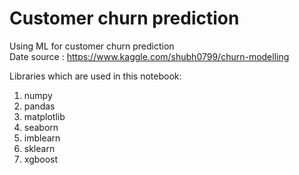 # Customer churn prediction
Using ML for customer churn prediction <br>
Date source : https://www.kaggle.com/shubh0799/churn-modelling<br>

Libraries which are used in this notebook:
1. numpy
2. pandas
3. matplotlib
4. seaborn
5. imblearn
6. sklearn
7. xgboost
